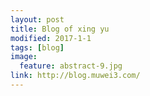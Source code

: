 ```yaml
---
layout: post
title: Blog of xing yu 
modified: 2017-1-1
tags: [blog]
image:
  feature: abstract-9.jpg
link: http://blog.muwei3.com/
---
```



